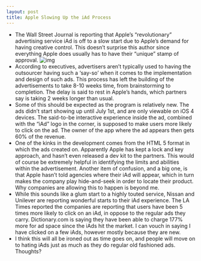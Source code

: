 ```yaml
---
layout: post
title: Apple Slowing Up the iAd Process
---
```

* The Wall Street Journal is reporting that Apple’s “revolutionary” advertising service iAd is off to a slow start due to Apple’s demand for having creative control. This doesn’t surprise this author since everything Apple does usually has to have their “unique” stamp of approval.
![img](http://media.idownloadblog.com/wp-content/uploads/2010/08/iAd-e1281980856581.jpg)
* According to executives, advertisers aren’t typically used to having the outsourcer having such a ‘say-so’ when it comes to the implementation and design of such ads. This process has left the building of the advertisements to take 8-10 weeks time, from brainstorming to completion. The delay is said to rest in Apple’s hands, which partners say is taking 2 weeks longer than usual.
* Some of this should be expected as the program is relatively new. The ads didn’t start showing up until July 1st, and are only viewable on iOS 4 devices. The said-to-be interactive experience inside the ad, combined with the “iAd” logo in the corner, is supposed to make users more likely to click on the ad. The owner of the app where the ad appears then gets 60% of the revenue.
* One of the kinks in the development comes from the HTML 5 format in which the ads created on. Apparently Apple has kept a lock and key approach, and hasn’t even released a dev kit to the partners. This would of course be extremely helpful in identifying the limits and abilities within the advertisement. Another item of confusion, and a big one, is that Apple hasn’t told agencies where their iAd will appear, which in turn makes the company play hide-and-seek in order to locate their product. Why companies are allowing this to happen is beyond me.
* While this sounds like a glum start to a highly touted service, Nissan and Unilever are reporting wonderful starts to their iAd experience. The LA Times reported the companies are reporting that users have been 5 times more likely to click on an iAd, in oppose to the regular ads they carry. Dictionary.com is saying they have been able to charge 177% more for ad space since the iAds hit the market. I can vouch in saying I have clicked on a few iAds, however mostly because they are new.
* I think this will all be ironed out as time goes on, and people will move on to hating iAds just as much as they do regular old fashioned ads. Thoughts?

